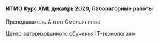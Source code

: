 #### ИТМО Курс XML декабрь 2020,  Лабораторные работы

Преподаватель Антон Смольянинов

Центр авторизованного обучения IT-технологиям
